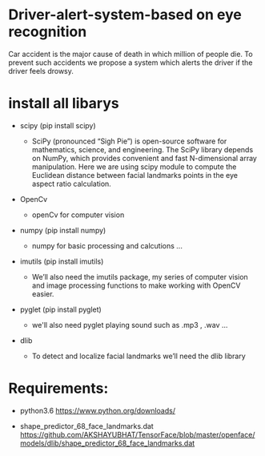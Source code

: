 # Driver-alert-system-based on eye recognition
 Car accident is the major cause of death in which  million of people die. To prevent such accidents we propose a system which alerts the driver if the driver feels drowsy.
# install all libarys 
 - scipy  (pip install scipy)
     - SciPy (pronounced “Sigh Pie”) is open-source software for mathematics, science, and engineering. The SciPy library depends on NumPy, which provides convenient and fast N-dimensional array manipulation. Here we are using scipy module to compute the Euclidean distance between facial landmarks points in the eye aspect ratio calculation.

- OpenCv
  - openCv for computer vision

- numpy (pip install numpy)
  - numpy for basic processing and calcutions ...

- imutils (pip install imutils)
   - We’ll also need the imutils package, my series of computer vision and image processing functions to make working with OpenCV easier.

-  pyglet (pip install pyglet)
    - we'll also need pyglet  playing sound such as .mp3 , .wav ...  

-  dlib
   - To detect and localize facial landmarks we’ll need the dlib library
# Requirements:
- python3.6
https://www.python.org/downloads/

- shape_predictor_68_face_landmarks.dat
https://github.com/AKSHAYUBHAT/TensorFace/blob/master/openface/models/dlib/shape_predictor_68_face_landmarks.dat

